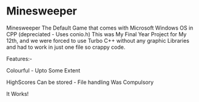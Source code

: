 # Minesweeper
Minesweeper The Default Game that comes with Microsoft Windows OS in CPP (depreciated - Uses conio.h)
This was My Final Year Project for My 12th, and we were forced to use Turbo C++ without any graphic Libraries and had to work in just one file so crappy code.

Features:- 
    
  Colourful - Upto Some Extent 
      
  HighScores Can be stored - File handling Was Compulsory 
      
  It Works!
